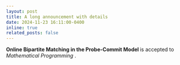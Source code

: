 ```yaml
---
layout: post
title: A long announcement with details
date: 2024-11-23 16:11:00-0400
inline: true
related_posts: false
---
```


<b> Online Bipartite Matching in the Probe-Commit Model </b> is accepted to <i> Mathematical Programming </i>.

